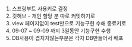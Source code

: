 1. 스프링부트 사용키로 결정
2. 깃허브 - 개인 할당 분 따로 커밋하기로
3. view 페이지없이 test만으로 기능구현 수해 종료키로
4. 09-07 ~ 09-09 까지 3일동안 기능구현 수행
5. DB사용이 겹치지않는부분은 각자 DB만들어서 배포

